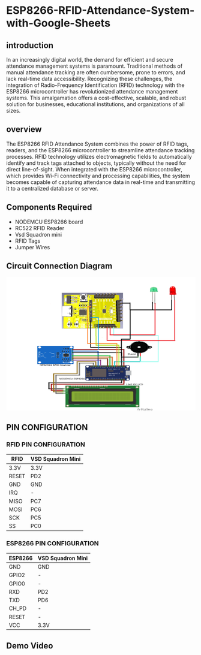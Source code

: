# ESP8266-RFID-Attendance-System-with-Google-Sheets
## introduction
In an increasingly digital world, the demand for efficient and secure attendance management systems is paramount. Traditional methods of manual attendance tracking are often cumbersome, prone to errors, and lack real-time data accessibility. Recognizing these challenges, the integration of Radio-Frequency Identification (RFID) technology with the ESP8266 microcontroller has revolutionized attendance management systems. This amalgamation offers a cost-effective, scalable, and robust solution for businesses, educational institutions, and organizations of all sizes.
## overview
The ESP8266 RFID Attendance System combines the power of RFID tags, readers, and the ESP8266 microcontroller to streamline attendance tracking processes. RFID technology utilizes electromagnetic fields to 
automatically identify and track tags attached to objects, typically without the need for direct line-of-sight. When integrated with the ESP8266 microcontroller, which provides Wi-Fi connectivity and processing 
capabilities, the system becomes capable of capturing attendance data in real-time and transmitting it to a centralized database or server.

## Components Required
- NODEMCU ESP8266 board
- RC522 RFID Reader
- Vsd Squadron mini
- RFID Tags
- Jumper Wires
## Circuit Connection Diagram

<img width="888" alt="PowerPoint Slide Show  -  Presentation1 pptx 5_3_2024 12_29_08 PM" src="pait2.png">

##   PIN CONFIGURATION
### RFID PIN CONFIGURATION

| RFID  | VSD Squadron Mini |
| ------------- | ------------- |
|      3.3V     |    3.3V       |
| RESET |PD2|
|  GND    |GND|
|  IRQ   | -|
|  MISO   |PC7|
|  MOSI  |PC6|
|  SCK    |PC5|
|   SS     |PC0|

###  ESP8266 PIN CONFIGURATION

| ESP8266 | VSD Squadron Mini |
| ------------- | ------------- |
|     GND     |    GND        |
|GPIO2 |-|
| GPIO0  |-|
| RXD   | PD2|
| TXD  |PD6|
| CH_PD |-|
|  RESET   |-|
|  VCC     |3.3V|

## Demo Video










